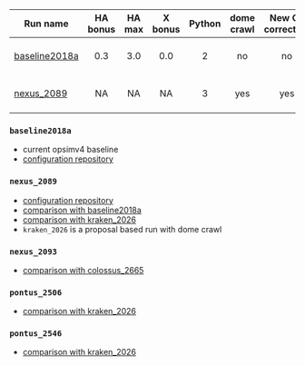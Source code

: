| Run name                        | HA bonus      | HA max| X bonus | Python | dome crawl | New OL correction  | Note                                                         |
| --------------------------------|:-------------:|:-----:|:------: |:------:|:----------:| :----------------: | :-----------:                                                |
| [baseline2018a](#baseline2018a) | 0.3           | 3.0   | 0.0     | 2      |     no     | no                 | Current opsimv4 baseline                                     |
| [nexus_2089](#nexus_2089)       | NA            | NA    | NA      | 3      |     yes    | yes                | Feature based scheduler                                      |

### `baseline2018a`
- current opsimv4 baseline
- [configuration repository](https://github.com/lsst-ts/opsim4_config/tree/baseline2018a/config_run)

### `nexus_2089`
- [configuration repository](https://github.com/lsst-ts/opsim4_config/tree/baseline2018_py3/config_run)
- [comparison with baseline2018a](https://github.com/oboberg/lsst_notebooks/blob/master/featurebased_runs/baseline2018a_nexus2089_comp/README.md)
- [comparison with kraken_2026](https://github.com/oboberg/lsst_notebooks/blob/master/featurebased_runs/kraken2026_nexus2089_comp/README.md)
- `kraken_2026` is a proposal based run with dome crawl

### `nexus_2093`
- [comparison with colossus_2665](https://github.com/oboberg/lsst_notebooks/blob/master/featurebased_runs/colossus2665_nexus2093_comp/README.md)

### `pontus_2506`
- [comparison with kraken_2026](https://github.com/oboberg/lsst_notebooks/blob/master/featurebased_runs/kraken2026_pontus2506_comp/README.md)

### `pontus_2546`
- [comparison with kraken_2026](https://github.com/oboberg/lsst_notebooks/blob/master/featurebased_runs/kraken2026_pontus2546_comp/README.md)
